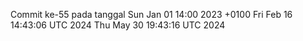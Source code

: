 Commit ke-55 pada tanggal Sun Jan 01 14:00 2023 +0100
Fri Feb 16 14:43:06 UTC 2024
Thu May 30 19:43:16 UTC 2024
